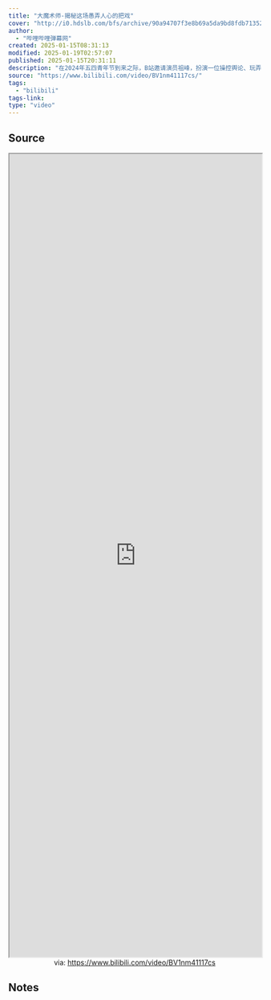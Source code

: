 ```yaml
---
title: "大魔术师-揭秘这场愚弄人心的把戏"
cover: "http://i0.hdslb.com/bfs/archive/90a94707f3e8b69a5da9bd8fdb713520c850e4c1.jpg@189w_107h.webp"
author:
  - "哔哩哔哩弹幕网"
created: 2025-01-15T08:31:13
modified: 2025-01-19T02:57:07
published: 2025-01-15T20:31:11
description: "在2024年五四青年节到来之际，B站邀请演员祖峰，扮演一位操控舆论、玩弄真假的“大魔术师”，以一部讽刺喜剧公益片，为你揭示互联网上的反智内容与虚假套路。希望大家不忘五四精神，求真求实，保持理性思考。《大魔术师》由哔哩哔哩与中国新闻社、检察日报正义网、环球时报、新京报、澎湃新闻、南方都市报 联合发布。"
source: "https://www.bilibili.com/video/BV1nm41117cs/"
tags:
  - "bilibili"
tags-link:
type: "video"
---
```


## Source

<iframe src='https://player.bilibili.com/player.html?isOutside=true&bvid=BV1nm41117cs&p=1&autoplay=false' style='height:40vh;width:100%' class='iframe-radius' allow='fullscreen'></iframe>
<center>via: <a href='https://www.bilibili.com/video/BV1nm41117cs' target='_blank' class='external-link'>https://www.bilibili.com/video/BV1nm41117cs</a></center>

## Notes
